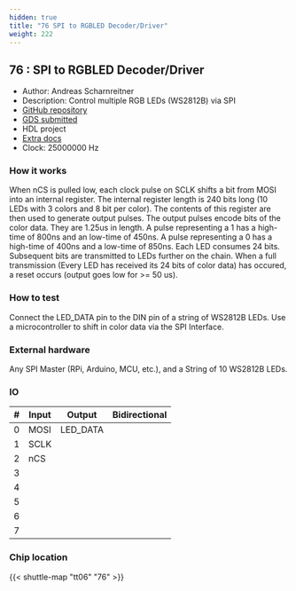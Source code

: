 ```yaml
---
hidden: true
title: "76 SPI to RGBLED Decoder/Driver"
weight: 222
---
```


## 76 : SPI to RGBLED Decoder/Driver

* Author: Andreas Scharnreitner
* Description: Control multiple RGB LEDs (WS2812B) via SPI
* [GitHub repository](https://github.com/schandreas/jku-tt06-spi-led)
* [GDS submitted](https://github.com/schandreas/jku-tt06-spi-led/actions/runs/8642842784)
* HDL project
* [Extra docs](None)
* Clock: 25000000 Hz

<!---

This file is used to generate your project datasheet. Please fill in the information below and delete any unused
sections.

You can also include images in this folder and reference them in the markdown. Each image must be less than
512 kb in size, and the combined size of all images must be less than 1 MB.
-->


### How it works

When nCS is pulled low, each clock pulse on SCLK shifts a bit from MOSI into an internal register.
The internal register length is 240 bits long (10 LEDs with 3 colors and 8 bit per color).
The contents of this register are then used to generate output pulses.
The output pulses encode bits of the color data. They are 1.25us in length. A pulse representing a 1
has a high-time of 800ns and an low-time of 450ns. A pulse representing a 0 has a high-time of 400ns
and a low-time of 850ns.
Each LED consumes 24 bits. Subsequent bits are transmitted to LEDs further on the chain.
When a full transmission (Every LED has received its 24 bits of color data) has occured, a reset occurs
(output goes low for >= 50 us).

### How to test

Connect the LED_DATA pin to the DIN pin of a string of WS2812B LEDs. Use a microcontroller to shift in
color data via the SPI Interface.

### External hardware

Any SPI Master (RPi, Arduino, MCU, etc.), and a String of 10 WS2812B LEDs.


### IO

| # | Input          | Output         | Bidirectional   |
| - | -------------- | -------------- | --------------- |
| 0 | MOSI | LED_DATA |  |
| 1 | SCLK |  |  |
| 2 | nCS |  |  |
| 3 |  |  |  |
| 4 |  |  |  |
| 5 |  |  |  |
| 6 |  |  |  |
| 7 |  |  |  |

### Chip location

{{< shuttle-map "tt06" "76" >}}
